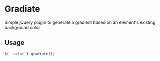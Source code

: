 Gradiate
========

Simple jQuery plugin to generate a gradient based on an element's existing background color


## Usage

```javascript
$('.color').gradiate();
```